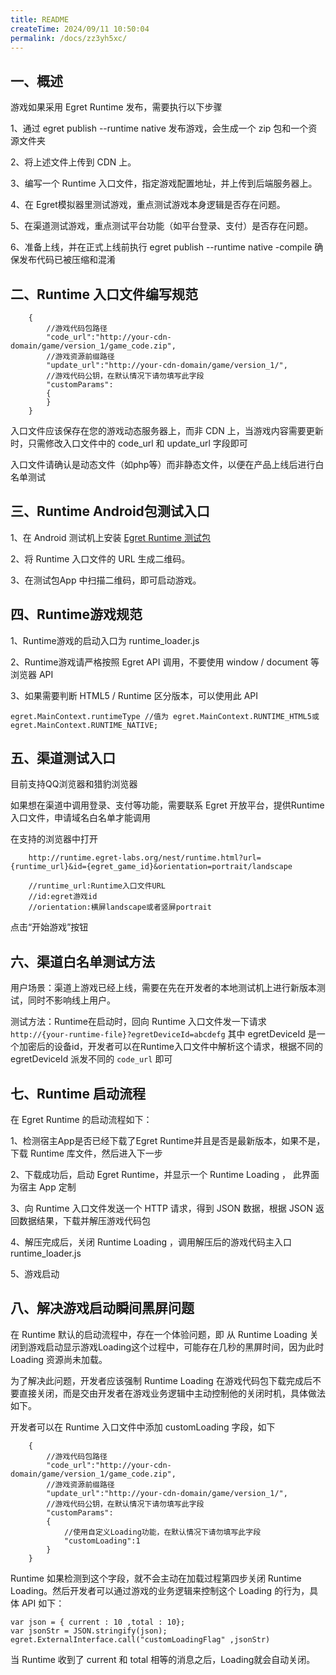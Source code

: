 ```yaml
---
title: README
createTime: 2024/09/11 10:50:04
permalink: /docs/zz3yh5xc/
---
```

## 一、概述

游戏如果采用 Egret Runtime 发布，需要执行以下步骤

1、通过 egret publish --runtime native 发布游戏，会生成一个 zip 包和一个资源文件夹

2、将上述文件上传到 CDN 上。

3、编写一个 Runtime 入口文件，指定游戏配置地址，并上传到后端服务器上。

4、在 Egret模拟器里测试游戏，重点测试游戏本身逻辑是否存在问题。

5、在渠道测试游戏，重点测试平台功能（如平台登录、支付）是否存在问题。

6、准备上线，并在正式上线前执行 egret publish --runtime native -compile 确保发布代码已被压缩和混淆

## 二、Runtime 入口文件编写规范


~~~
    {
        //游戏代码包路径
        "code_url":"http://your-cdn-domain/game/version_1/game_code.zip",  
        //游戏资源前缀路径
        "update_url":"http://your-cdn-domain/game/version_1/",     
        //游戏代码公钥，在默认情况下请勿填写此字段                          
        "customParams":
        {
        } 
    }
~~~
入口文件应该保存在您的游戏动态服务器上，而非 CDN 上，当游戏内容需要更新时，只需修改入口文件中的 code_url 和 update_url 字段即可

入口文件请确认是动态文件（如php等）而非静态文件，以便在产品上线后进行白名单测试

## 三、Runtime Android包测试入口

1、在 Android 测试机上安装 [Egret Runtime 测试包](http://arena.egret.com/Egret_Guidance/EgretRuntimeCheck.zip)

2、将 Runtime 入口文件的 URL 生成二维码。

3、在测试包App 中扫描二维码，即可启动游戏。

## 四、Runtime游戏规范

1、Runtime游戏的启动入口为 runtime_loader.js

2、Runtime游戏请严格按照 Egret API 调用，不要使用 window / document 等浏览器 API

3、如果需要判断 HTML5 / Runtime 区分版本，可以使用此 API

~~~
egret.MainContext.runtimeType //值为 egret.MainContext.RUNTIME_HTML5或egret.MainContext.RUNTIME_NATIVE;
~~~
## 五、渠道测试入口

目前支持QQ浏览器和猎豹浏览器

如果想在渠道中调用登录、支付等功能，需要联系 Egret 开放平台，提供Runtime入口文件，申请域名白名单才能调用

在支持的浏览器中打开

~~~
    http://runtime.egret-labs.org/nest/runtime.html?url={runtime_url}&id={egret_game_id}&orientation=portrait/landscape

    //runtime_url:Runtime入口文件URL
    //id:egret游戏id
    //orientation:横屏landscape或者竖屏portrait
~~~

点击“开始游戏”按钮

## 六、渠道白名单测试方法

用户场景：渠道上游戏已经上线，需要在先在开发者的本地测试机上进行新版本测试，同时不影响线上用户。

测试方法：Runtime在启动时，回向 Runtime 入口文件发一下请求 `http://{your-runtime-file}?egretDeviceId=abcdefg` 
其中 egretDeviceId 是一个加密后的设备id，开发者可以在Runtime入口文件中解析这个请求，根据不同的egretDeviceId 派发不同的 `code_url` 即可

## 七、Runtime 启动流程

在 Egret Runtime 的启动流程如下：

1、检测宿主App是否已经下载了Egret Runtime并且是否是最新版本，如果不是，下载 Runtime 库文件，然后进入下一步

2、下载成功后，启动 Egret Runtime，并显示一个 Runtime Loading ， 此界面为宿主 App 定制

3、向 Runtime 入口文件发送一个 HTTP 请求，得到 JSON 数据，根据 JSON 返回数据结果，下载并解压游戏代码包

4、解压完成后，关闭 Runtime Loading ，调用解压后的游戏代码主入口 runtime_loader.js

5、游戏启动

## 八、解决游戏启动瞬间黑屏问题

在 Runtime 默认的启动流程中，存在一个体验问题，即 从 Runtime Loading 关闭到游戏启动显示游戏Loading这个过程中，可能存在几秒的黑屏时间，因为此时 Loading 资源尚未加载。

为了解决此问题，开发者应该强制 Runtime Loading 在游戏代码包下载完成后不要直接关闭，而是交由开发者在游戏业务逻辑中主动控制他的关闭时机，具体做法如下。

开发者可以在 Runtime 入口文件中添加 customLoading 字段，如下

~~~
    {
        //游戏代码包路径
        "code_url":"http://your-cdn-domain/game/version_1/game_code.zip",  
        //游戏资源前缀路径
        "update_url":"http://your-cdn-domain/game/version_1/",     
        //游戏代码公钥，在默认情况下请勿填写此字段                          
        "customParams": 
        {
            //使用自定义Loading功能，在默认情况下请勿填写此字段   
            "customLoading":1
        }
    } 
~~~

Runtime 如果检测到这个字段，就不会主动在加载过程第四步关闭 Runtime Loading。然后开发者可以通过游戏的业务逻辑来控制这个 Loading 的行为，具体 API 如下：

~~~
var json = { current : 10 ,total : 10};
var jsonStr = JSON.stringify(json);
egret.ExternalInterface.call("customLoadingFlag" ,jsonStr)

~~~

当 Runtime 收到了 current 和 total 相等的消息之后，Loading就会自动关闭。
